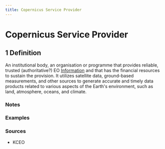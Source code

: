 ```yaml
---
title: Copernicus Service Provider
---
```


# Copernicus Service Provider

## 1 Definition

An institutional body, an organisation or programme that provides reliable, trusted (authoritative?) EO [Information](../information) and that has the financial resources to sustain the provision. It utilizes satellite data, ground-based measurements, and other sources to generate accurate and timely data products related to various aspects of the Earth's environment, such as land, atmosphere, oceans, and climate.

### Notes 

### Examples 

### Sources
- KCEO

